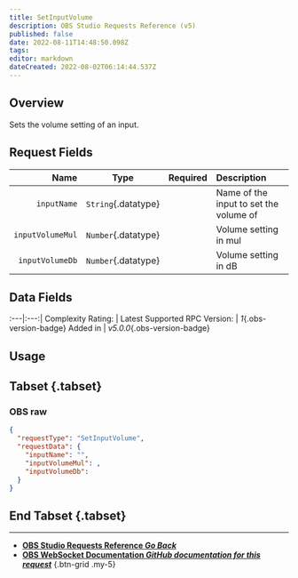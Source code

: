 ```yaml
---
title: SetInputVolume
description: OBS Studio Requests Reference (v5)
published: false
date: 2022-08-11T14:48:50.098Z
tags: 
editor: markdown
dateCreated: 2022-08-02T06:14:44.537Z
---
```


## Overview
Sets the volume setting of an input.

## Request Fields
Name | Type | Required| Description |
----:|:----:|:-------:|:------------|
`inputName` | `String`{.datatype} | <i class="mdi mdi-check-bold"></i> | Name of the input to set the volume of
`inputVolumeMul` | `Number`{.datatype} | <i class="mdi mdi-close-thick"></i> | Volume setting in mul | `>= 0, <= 20`{.datatype}
`inputVolumeDb` | `Number`{.datatype} | <i class="mdi mdi-close-thick"></i> | Volume setting in dB | `>= -100, <= 26`{.datatype}

## Data Fields
:---|:---:|
Complexity Rating: | <span class="stars stars--3"></span>
Latest Supported RPC Version: | *1*{.obs-version-badge}
Added in | *v5.0.0*{.obs-version-badge}

## Usage
## Tabset {.tabset}
### OBS raw
```json
{
  "requestType": "SetInputVolume",
  "requestData": {
    "inputName": "",
    "inputVolumeMul": ,
    "inputVolumeDb": 
  }
}
```
## End Tabset {.tabset}

---

- [<i class="mdi mdi-chevron-left"></i>**OBS Studio Requests Reference *Go Back***](/en/Broadcasters/OBS/Requests)
- [<i class="mdi mdi-github"></i> **OBS WebSocket Documentation *GitHub documentation for this request***](https://github.com/obsproject/obs-websocket/blob/master/docs/generated/protocol.md#setinputvolume)
{.btn-grid .my-5}